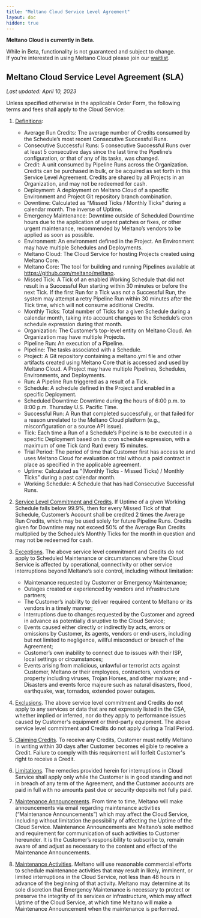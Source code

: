 ```yaml
---
title: "Meltano Cloud Service Level Agreement"
layout: doc
hidden: true
---
```


<div class="notification is-info">
  <p><strong>Meltano Cloud is currently in Beta.</strong></p>
  <p>While in Beta, functionality is not guaranteed and subject to change. <br /> If you're interested in using Meltano Cloud please join our <a href="https://meltano.com/cloud/">waitlist</a>.</p>
</div>

## Meltano Cloud Service Level Agreement (SLA)

_Last updated: April 10, 2023_

Unless specified otherwise in the applicable Order Form, the following terms and fees shall apply to the Cloud Service:

1. <u>Definitions</u>:

   - Average Run Credits: The average number of Credits consumed by the Schedule’s most recent Consecutive Successful Runs.
   - Consecutive Successful Runs: 5 consecutive Successful Runs over at least 5 consecutive days since the last time the Pipeline’s configuration, or that of any of its tasks, was changed.
   - Credit: A unit consumed by Pipeline Runs across the Organization. Credits can be purchased in bulk, or be acquired as set forth in this Service Level Agreement. Credits are shared by all Projects in an Organization, and may not be redeemed for cash.
   - Deployment: A deployment on Meltano Cloud of a specific Environment and Project Git repository branch combination.
   - Downtime: Calculated as “Missed Ticks / Monthly Ticks” during a calendar month. The inverse of Uptime.
   - Emergency Maintenance: Downtime outside of Scheduled Downtime hours due to the application of urgent patches or fixes, or other urgent maintenance, recommended by Meltano’s vendors to be applied as soon as possible.
   - Environment: An environment defined in the Project. An Environment may have multiple Schedules and Deployments.
   - Meltano Cloud: The Cloud Service for hosting Projects created using Meltano Core.
   - Meltano Core: The tool for building and running Pipelines available at https://github.com/meltano/meltano.
   - Missed Tick: A Tick of an enabled Working Schedule that did not result in a Successful Run starting within 30 minutes or before the next Tick. If the first Run for a Tick was not a Successful Run, the system may attempt a retry Pipeline Run within 30 minutes after the Tick time, which will not consume additional Credits.
   - Monthly Ticks: Total number of Ticks for a given Schedule during a calendar month, taking into account changes to the Schedule’s cron schedule expression during that month.
   - Organization: The Customer’s top-level entity on Meltano Cloud. An Organization may have multiple Projects.
   - Pipeline Run: An execution of a Pipeline.
   - Pipeline: The tasks associated with a Schedule.
   - Project: A Git repository containing a meltano.yml file and other artifacts created using Meltano Core that is accessed and used by Meltano Cloud. A Project may have multiple Pipelines, Schedules, Environments, and Deployments.
   - Run: A Pipeline Run triggered as a result of a Tick.
   - Schedule: A schedule defined in the Project and enabled in a specific Deployment.
   - Scheduled Downtime: Downtime during the hours of 6:00 p.m. to 8:00 p.m. Thursday U.S. Pacific Time.
   - Successful Run: A Run that completed successfully, or that failed for a reason unrelated to the Meltano Cloud platform (e.g., misconfiguration or a source API issue).
   - Tick: Each time a Run of a Schedule’s Pipeline is to be executed in a specific Deployment based on its cron schedule expression, with a maximum of one Tick (and Run) every 15 minutes.
   - Trial Period: The period of time that Customer first has access to and uses Meltano Cloud for evaluation or trial without a paid contract in place as specified in the applicable agreement.
   - Uptime: Calculated as “(Monthly Ticks - Missed Ticks) / Monthly Ticks” during a past calendar month.
   - Working Schedule: A Schedule that has had Consecutive Successful Runs.

2. <u>Service Level Commitment and Credits</u>. If Uptime of a given Working Schedule falls below 99.9%, then for every Missed Tick of that Schedule, Customer’s Account shall be credited 2 times the Average Run Credits, which may be used solely for future Pipeline Runs. Credits given for Downtime may not exceed 50% of the Average Run Credits multiplied by the Schedule’s Monthly Ticks for the month in question and may not be redeemed for cash.

3. <u>Exceptions</u>. The above service level commitment and Credits do not apply to Scheduled Maintenance or circumstances where the Cloud Service is affected by operational, connectivity or other service interruptions beyond Meltano’s sole control, including without limitation:

   - Maintenance requested by Customer or Emergency Maintenance;
   - Outages created or experienced by vendors and infrastructure partners;
   - The Customer’s inability to deliver required content to Meltano or its vendors in a timely manner;
   - Interruptions due to changes requested by the Customer and agreed in advance as potentially disruptive to the Cloud Service;
   - Events caused either directly or indirectly by acts, errors or omissions by Customer, its agents, vendors or end-users, including but not limited to negligence, willful misconduct or breach of the Agreement;
   - Customer’s own inability to connect due to issues with their ISP, local settings or circumstances;
   - Events arising from malicious, unlawful or terrorist acts against Customer, Meltano or their employees, contractors, vendors or property including viruses, Trojan Horses, and other malware; and
     -Disasters and events force majeure such as natural disasters, flood, earthquake, war, tornados, extended power outages.

4. <u>Exclusions</u>. The above service level commitment and Credits do not apply to any services or data that are not expressly listed in the CSA, whether implied or inferred, nor do they apply to performance issues caused by Customer's equipment or third-party equipment. The above service level commitment and Credits do not apply during a Trial Period.

5. <u>Claiming Credits</u>. To receive any Credits, Customer must notify Meltano in writing within 30 days after Customer becomes eligible to receive a Credit. Failure to comply with this requirement will forfeit Customer's right to receive a Credit.

6. <u>Limitations</u>. The remedies provided herein for interruptions in Cloud Service shall apply only while the Customer is in good standing and not in breach of any term of the Agreement, and the Customer accounts are paid in full with no amounts past due or security deposits not fully paid.

7. <u>Maintenance Announcements</u>. From time to time, Meltano will make announcements via email regarding maintenance activities (“Maintenance Announcements”) which may affect the Cloud Service, including without limitation the possibility of affecting the Uptime of the Cloud Service. Maintenance Announcements are Meltano’s sole method and requirement for communication of such activities to Customer hereunder. It is the Customer’s responsibility to subscribe to, remain aware of and adjust as necessary to the content and effect of the Maintenance Announcements.

8. <u>Maintenance Activities</u>. Meltano will use reasonable commercial efforts to schedule maintenance activities that may result in likely, imminent, or limited interruptions in the Cloud Service, not less than 48 hours in advance of the beginning of that activity. Meltano may determine at its sole discretion that Emergency Maintenance is necessary to protect or preserve the integrity of its services or infrastructure, which may affect Uptime of the Cloud Service, at which time Meltano will make a Maintenance Announcement when the maintenance is performed.
